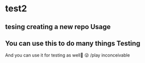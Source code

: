 # test2
tesing creating a new repo
Usage
-------------
You can use this to do many things
Testing
-------
And you can use it for testing as well:tada:
:stuck_out_tongue_winking_eye:
/play inconceivable

